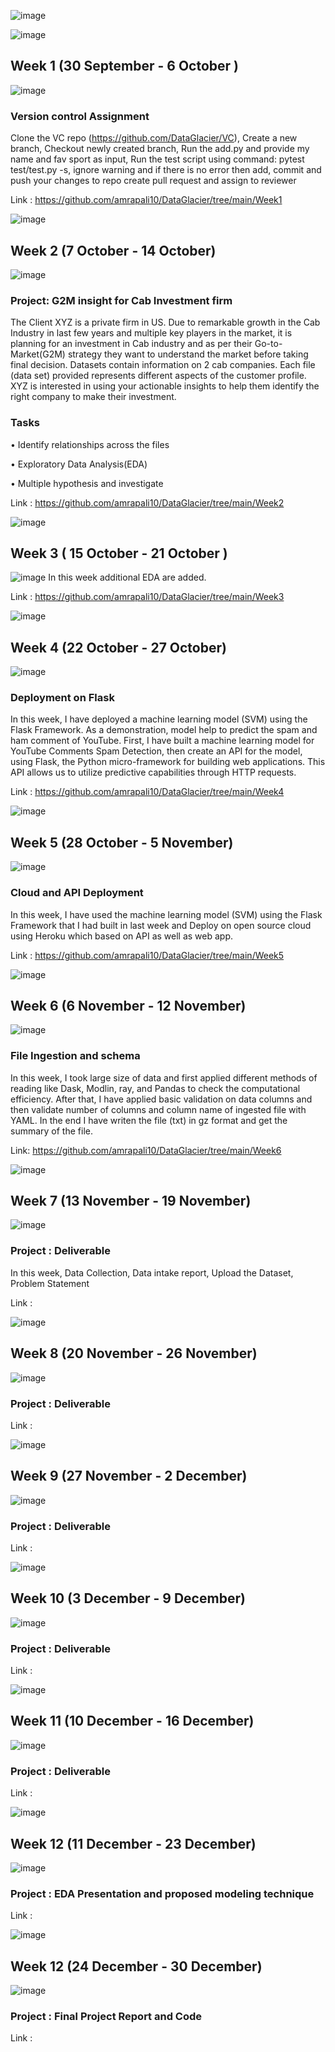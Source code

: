 ![image](https://user-images.githubusercontent.com/48585778/201945426-4a12abd6-ebf0-4844-9d08-5517fd76788b.png)

![image](https://user-images.githubusercontent.com/48585778/201945684-26959109-4751-4cc8-a757-3dbcf5778bc4.png)
## Week 1 (30 September - 6 October )
![image](https://user-images.githubusercontent.com/48585778/201946595-3278c8ca-422e-4585-b451-e1d392a67264.png)
### Version control Assignment
Clone the VC repo (https://github.com/DataGlacier/VC), Create a new branch, Checkout newly created branch, Run the add.py and provide my name and fav sport as input, Run the test script using command: pytest test/test.py -s, ignore warning and if there is no error then add, commit and push your changes to repo create pull request and assign to reviewer

Link : https://github.com/amrapali10/DataGlacier/tree/main/Week1

![image](https://user-images.githubusercontent.com/48585778/201945684-26959109-4751-4cc8-a757-3dbcf5778bc4.png)
## Week 2 (7 October - 14 October)
![image](https://user-images.githubusercontent.com/48585778/201946595-3278c8ca-422e-4585-b451-e1d392a67264.png)
### Project: G2M insight for Cab Investment firm
The Client XYZ is a private firm in US. Due to remarkable growth in the Cab Industry in last few years and multiple key players in the market, it is planning for an investment in Cab industry and as per their Go-to-Market(G2M) strategy they want to understand the market before taking final decision.
Datasets contain information on 2 cab companies. Each file (data set) provided represents different aspects of the customer profile. XYZ is interested in using your actionable insights to help them identify the right company to make their investment.

### Tasks
• Identify relationships across the files

• Exploratory Data Analysis(EDA)

• Multiple hypothesis and investigate

Link : https://github.com/amrapali10/DataGlacier/tree/main/Week2

![image](https://user-images.githubusercontent.com/48585778/201945684-26959109-4751-4cc8-a757-3dbcf5778bc4.png)
## Week 3 ( 15 October - 21 October )
![image](https://user-images.githubusercontent.com/48585778/201946595-3278c8ca-422e-4585-b451-e1d392a67264.png)
In this week additional EDA are added.

Link : https://github.com/amrapali10/DataGlacier/tree/main/Week3

![image](https://user-images.githubusercontent.com/48585778/201945684-26959109-4751-4cc8-a757-3dbcf5778bc4.png)
## Week 4 (22 October - 27 October)
![image](https://user-images.githubusercontent.com/48585778/201946595-3278c8ca-422e-4585-b451-e1d392a67264.png)
### Deployment on Flask
In this week, I have deployed a machine learning model (SVM) using the Flask Framework. As a demonstration, model help to predict the spam and ham comment of YouTube. First, I have built a machine learning model for YouTube Comments Spam Detection, then create an API for the model, using Flask, the Python micro-framework for building web applications. This API allows us to utilize predictive capabilities through HTTP requests.

Link : https://github.com/amrapali10/DataGlacier/tree/main/Week4

![image](https://user-images.githubusercontent.com/48585778/201945684-26959109-4751-4cc8-a757-3dbcf5778bc4.png)
## Week 5 (28 October - 5 November)
![image](https://user-images.githubusercontent.com/48585778/201946595-3278c8ca-422e-4585-b451-e1d392a67264.png)
### Cloud and API Deployment
In this week, I have used the machine learning model (SVM) using the Flask Framework that I had built in last week and Deploy on open source cloud using Heroku which based on API as well as web app.

Link : https://github.com/amrapali10/DataGlacier/tree/main/Week5

![image](https://user-images.githubusercontent.com/48585778/201945684-26959109-4751-4cc8-a757-3dbcf5778bc4.png)
## Week 6 (6 November - 12 November)
![image](https://user-images.githubusercontent.com/48585778/201946595-3278c8ca-422e-4585-b451-e1d392a67264.png)
### File Ingestion and schema
In this week, I took large size of data and first applied different methods of reading like Dask, Modlin, ray, and Pandas to check the computational efficiency. After that, I have applied basic validation on data columns and then validate number of columns and column name of ingested file with YAML. In the end I have writen the file (txt) in gz format and get the summary of the file.

Link: https://github.com/amrapali10/DataGlacier/tree/main/Week6

![image](https://user-images.githubusercontent.com/48585778/201945684-26959109-4751-4cc8-a757-3dbcf5778bc4.png)
## Week 7 (13 November - 19 November)
![image](https://user-images.githubusercontent.com/48585778/201946595-3278c8ca-422e-4585-b451-e1d392a67264.png)
### Project : Deliverable
In this week, Data Collection, Data intake report, Upload the Dataset, Problem Statement

Link : 

![image](https://user-images.githubusercontent.com/48585778/201945684-26959109-4751-4cc8-a757-3dbcf5778bc4.png)
## Week 8 (20 November - 26 November)
![image](https://user-images.githubusercontent.com/48585778/201946595-3278c8ca-422e-4585-b451-e1d392a67264.png)
### Project : Deliverable

Link :

![image](https://user-images.githubusercontent.com/48585778/201945684-26959109-4751-4cc8-a757-3dbcf5778bc4.png)
## Week 9 (27 November - 2 December)
![image](https://user-images.githubusercontent.com/48585778/201946595-3278c8ca-422e-4585-b451-e1d392a67264.png)
### Project : Deliverable

Link :

![image](https://user-images.githubusercontent.com/48585778/201945684-26959109-4751-4cc8-a757-3dbcf5778bc4.png)
## Week 10 (3 December - 9 December)
![image](https://user-images.githubusercontent.com/48585778/201946595-3278c8ca-422e-4585-b451-e1d392a67264.png)
### Project : Deliverable

Link :

![image](https://user-images.githubusercontent.com/48585778/201945684-26959109-4751-4cc8-a757-3dbcf5778bc4.png)
## Week 11 (10 December - 16 December)
![image](https://user-images.githubusercontent.com/48585778/201946595-3278c8ca-422e-4585-b451-e1d392a67264.png)
### Project : Deliverable

Link :

![image](https://user-images.githubusercontent.com/48585778/201945684-26959109-4751-4cc8-a757-3dbcf5778bc4.png)
## Week 12 (11 December - 23 December)
![image](https://user-images.githubusercontent.com/48585778/201946595-3278c8ca-422e-4585-b451-e1d392a67264.png)
### Project : EDA Presentation and proposed modeling technique

Link :

![image](https://user-images.githubusercontent.com/48585778/201945684-26959109-4751-4cc8-a757-3dbcf5778bc4.png)
## Week 12 (24 December - 30 December)
![image](https://user-images.githubusercontent.com/48585778/201946595-3278c8ca-422e-4585-b451-e1d392a67264.png)
### Project : Final Project Report and Code

Link :

